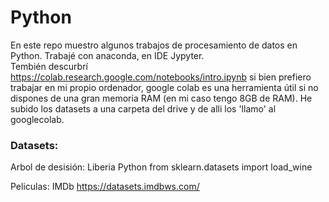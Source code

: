 # Python

En este repo muestro algunos trabajos de procesamiento de datos en Python.
Trabajé con anaconda, en IDE Jypyter.  
Tembién descurbrí https://colab.research.google.com/notebooks/intro.ipynb si bien prefiero trabajar en mi propio ordenador, google colab es una herramienta útil si no dispones de una gran memoria RAM (en mi caso tengo 8GB de RAM). He subido los datasets a una carpeta del drive y de alli los 'llamo' al googlecolab. 


### Datasets:

Arbol de desisión: Liberia Python from sklearn.datasets import load_wine

Peliculas: IMDb https://datasets.imdbws.com/

